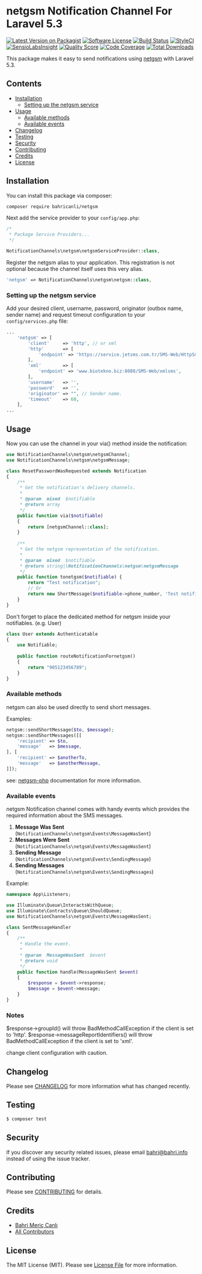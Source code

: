 # netgsm Notification Channel For Laravel 5.3

[![Latest Version on Packagist](https://img.shields.io/packagist/v/bahricanli/netgsm.svg?style=flat-square)](https://packagist.org/packages/bahricanli/netgsm)
[![Software License](https://img.shields.io/badge/license-MIT-brightgreen.svg?style=flat-square)](LICENSE.md)
[![Build Status](https://img.shields.io/travis/bahricanli/netgsm/master.svg?style=flat-square)](https://travis-ci.org/bahricanli/netgsm)
[![StyleCI](https://styleci.io/repos/74304440/shield?branch=master)](https://styleci.io/repos/74304440)
[![SensioLabsInsight](https://img.shields.io/sensiolabs/i/ce5f111f-1be4-4848-a87d-7b2570d153d4.svg?style=flat-square)](https://insight.sensiolabs.com/projects/ce5f111f-1be4-4848-a87d-7b2570d153d4)
[![Quality Score](https://img.shields.io/scrutinizer/g/bahricanli/netgsm.svg?style=flat-square)](https://scrutinizer-ci.com/g/bahricanli/netgsm)
[![Code Coverage](https://img.shields.io/scrutinizer/coverage/g/bahricanli/netgsm/master.svg?style=flat-square)](https://scrutinizer-ci.com/g/bahricanli/netgsm/?branch=master)
[![Total Downloads](https://img.shields.io/packagist/dt/bahricanli/netgsm.svg?style=flat-square)](https://packagist.org/packages/bahricanli/netgsm)

This package makes it easy to send notifications using [netgsm](http://www.netgsm.com) with Laravel 5.3.

## Contents

- [Installation](#installation)
    - [Setting up the netgsm service](#setting-up-the-netgsm-service)
- [Usage](#usage)
    - [Available methods](#available-methods)
    - [Available events](#available-events)
- [Changelog](#changelog)
- [Testing](#testing)
- [Security](#security)
- [Contributing](#contributing)
- [Credits](#credits)
- [License](#license)


## Installation

You can install this package via composer:

``` bash
composer require bahricanli/netgsm
```

Next add the service provider to your `config/app.php`:

```php
/*
 * Package Service Providers...
 */

NotificationChannels\netgsm\netgsmServiceProvider::class,
```

Register the netgsm alias to your application.
This registration is not optional because the channel itself uses this very alias.

```php
'netgsm' => NotificationChannels\netgsm\netgsm::class,
```

### Setting up the netgsm service

Add your desired client, username, password, originator (outbox name, sender name) and request timeout
configuration to your `config/services.php` file:
                                                                     
```php
...
    'netgsm' => [
        'client'     => 'http', // or xml
        'http'       => [
            'endpoint' => 'https://service.jetsms.com.tr/SMS-Web/HttpSmsSend',
        ],
        'xml'        => [
            'endpoint' => 'www.biotekno.biz:8080/SMS-Web/xmlsms',
        ],
        'username'   => '',
        'password'   => '',
        'originator' => "", // Sender name.
        'timeout'    => 60,
    ],
...
```

## Usage

Now you can use the channel in your via() method inside the notification:

```php
use NotificationChannels\netgsm\netgsmChannel;
use NotificationChannels\netgsm\netgsmMessage;

class ResetPasswordWasRequested extends Notification
{
    /**
     * Get the notification's delivery channels.
     *
     * @param  mixed  $notifiable
     * @return array
     */
    public function via($notifiable)
    {
        return [netgsmChannel::class];
    }
    
    /**
     * Get the netgsm representation of the notification.
     *
     * @param  mixed  $notifiable
     * @return string|\NotificationChannels\netgsm\netgsmMessage
     */
    public function tonetgsm($notifiable) {
        return "Test notification";
        // Or
        return new ShortMessage($notifiable->phone_number, 'Test notification');
    }
}
```

Don't forget to place the dedicated method for netgsm inside your notifiables. (e.g. User)

```php
class User extends Authenticatable
{
    use Notifiable;
    
    public function routeNotificationFornetgsm()
    {
        return "905123456789";
    }
}
```

### Available methods

netgsm can also be used directly to send short messages.

Examples:
```php
netgsm::sendShortMessage($to, $message);
netgsm::sendShortMessages([[
    'recipient' => $to,
    'message'   => $message,
], [
    'recipient' => $anotherTo,
    'message'   => $anotherMessage,
]]);
```

see: [netgsm-php](https://github.com/erdemkeren/netgsm-php) documentation for more information.

### Available events

netgsm Notification channel comes with handy events which provides the required information about the SMS messages.

1. **Message Was Sent** (`NotificationChannels\netgsm\Events\MessageWasSent`)
2. **Messages Were Sent** (`NotificationChannels\netgsm\Events\MessageWasSent`)
3. **Sending Message** (`NotificationChannels\netgsm\Events\SendingMessage`)
4. **Sending Messages** (`NotificationChannels\netgsm\Events\SendingMessages`)

Example:

```php
namespace App\Listeners;

use Illuminate\Queue\InteractsWithQueue;
use Illuminate\Contracts\Queue\ShouldQueue;
use NotificationChannels\netgsm\Events\MessageWasSent;

class SentMessageHandler
{
    /**
     * Handle the event.
     *
     * @param  MessageWasSent  $event
     * @return void
     */
    public function handle(MessageWasSent $event)
    {
        $response = $event->response;
        $message = $event->message;
    }
}
```

### Notes

$response->groupId() will throw BadMethodCallException if the client is set to 'http'. 
$response->messageReportIdentifiers() will throw BadMethodCallException if the client is set to 'xml'.

change client configuration with caution.

## Changelog

Please see [CHANGELOG](CHANGELOG.md) for more information what has changed recently.

## Testing

``` bash
$ composer test
```

## Security

If you discover any security related issues, please email bahri@bahri.info instead of using the issue tracker.

## Contributing

Please see [CONTRIBUTING](CONTRIBUTING.md) for details.

## Credits

- [Bahri Meriç Canlı](https://github.com/bahricanli)
- [All Contributors](../../contributors)

## License

The MIT License (MIT). Please see [License File](LICENSE.md) for more information.
